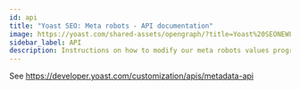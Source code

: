 ```yaml
---
id: api
title: "Yoast SEO: Meta robots - API documentation"
image: https://yoast.com/shared-assets/opengraph/?title=Yoast%20SEONEWLINEMeta%20robots:NEWLINEAPI%20documentation
sidebar_label: API
description: Instructions on how to modify our meta robots values programmatically.
---
```


See https://developer.yoast.com/customization/apis/metadata-api
